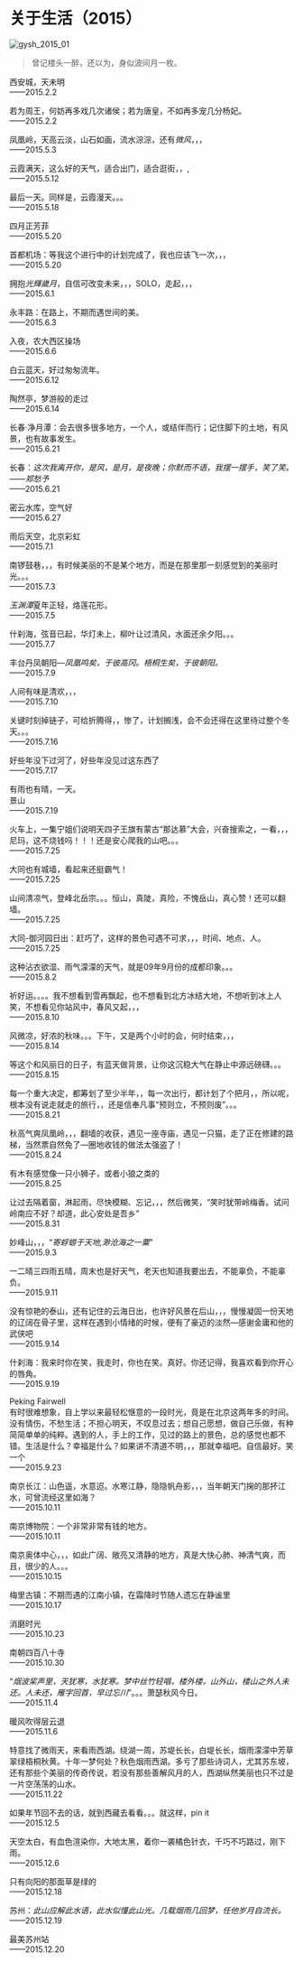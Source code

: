 # 关于生活（2015）
   
![gysh_2015_01](..\Images\gysh_2015_01.jpg)   

> 曾记楼头一醉，还以为，身似波间月一枚。   

西安城，天未明   
——2015.2.2   
   
若为周王，何妨再多戏几次诸侯；若为唐皇，不如再多宠几分杨妃。   
——2015.2.2   
   
凤凰岭，天高云淡，山石如画，流水淙淙，还有*微风*，，，   
——2015.5.3   
   
云霞满天，这么好的天气，适合出门，适合逛街，，,   
——2015.5.12   
   
最后一天。同样是，云霞漫天。。。   
——2015.5.18   
   
四月正芳菲   
——2015.5.20   
   
首都机场：等我这个进行中的计划完成了，我也应该飞一次，，，   
——2015.5.20   
   
拥抱*光輝歲月*，自信可改变未来，，，SOLO，走起，，，   
——2015.6.1   
   
永丰路：在路上，不期而遇世间的美。   
——2015.6.3   
   
入夜，农大西区操场   
——2015.6.6   
   
白云蓝天，好过匆匆流年。   
——2015.6.12   
   
陶然亭，梦游般的走过   
——2015.6.14   
   
长春·净月潭：会去很多很多地方，一个人，或结伴而行；记住脚下的土地，有风景，也有故事发生。   
——2015.6.21   
   
长春：*这次我离开你，是风，是月，是夜晚；你默而不语，我摆一摆手，笑了笑。——郑愁予*   
——2015.6.21   
   
密云水库，空气好   
——2015.6.27   
   
雨后天空，北京彩虹   
——2015.7.1   
   
南锣鼓巷，，，有时候美丽的不是某个地方，而是在那里那一刻感觉到的美丽时光。。。   
——2015.7.3   
   
*玉渊潭*夏年正轻，烙莲花形。   
——2015.7.5   
   
什刹海，弦音已起，华灯未上，柳叶让过清风，水面还余夕阳。。。   
——2015.7.7   
   
丰台丹凤朝阳—*凤凰鸣矣，于彼高冈。梧桐生矣，于彼朝阳。*   
——2015.7.9   
   
人间有味是清欢，，，   
——2015.7.10   
   
关键时刻掉链子，可给折腾得，，惨了，计划搁浅，会不会还得在这里待过整个冬天。。。   
——2015.7.16   
   
好些年没下过河了，好些年没见过这东西了   
——2015.7.17   
   
有雨也有晴，一天。   
景山   
——2015.7.19   
   
火车上，一集宁姐们说明天四子王旗有蒙古“那达慕”大会，兴奋搜索之，一看，，，尼玛，这不烧钱吗！！！还是安心爬我的山吧。。。   
——2015.7.25   
   
大同也有城墙，看起来还挺霸气！   
——2015.7.25   
   
山间清凉气，登峰北岳宗。。。恒山，真陡，真险，不愧岳山，真心赞！还可以翻墙。   
——2015.7.25   
   
大同-御河园日出：赶巧了，这样的景色可遇不可求，，，时间、地点、人。   
——2015.7.25   
   
这种沾衣欲湿、雨气濛濛的天气，就是09年9月份的成都印象。。。   
——2015.8.2   
   
祈好运。。。。我不想看到雪再飘起，也不想看到北方冰结大地，不想听到冰上人笑，不想看见你站风中，春风又起，，，   
——2015.8.10   
   
风微凉，好浓的秋味。。。下午，又是两个小时的会，何时结束，，，   
——2015.8.14   
   
等这个和风丽日的日子，有蓝天做背景，让你这沉稳大气在静止中源远磅礴。。。   
——2015.8.15   
   
每一个重大决定，都筹划了至少半年，，每一次出行，都计划了个把月，，所以呢，根本没有说走就走的旅行，，还是信奉凡事“预则立，不预则废”。。。   
——2015.8.21   
   
秋高气爽凤凰岭，，，翻墙的收获，遇见一座寺庙，遇见一只猫，走了正在修建的路梯，当然票自然免了―圈地收钱的做法太强盗了！   
——2015.8.24   
   
有木有感觉像一只小狮子，或者小狼之类的   
——2015.8.25   
   
让过去隔着窗，淋起雨，尽快模糊、忘记，，，然后微笑，“笑时犹带岭梅香。试问岭南应不好？却道，此心安处是吾乡”   
——2015.8.31   
   
妙峰山，，，“*寄蜉蝣于天地,渺沧海之一粟*”   
——2015.9.3   
   
一二晴三四雨五晴，周末也是好天气，老天也知道我要出去，不能辜负，不能辜负。   
——2015.9.11   
   
没有惊艳的泰山，还有记住的云海日出，也许好风景在后山，，，慢慢凝固一份天地的辽阔在骨子里，这样在遇到小情绪的时候，便有了豪迈的淡然―感谢金庸和他的武侠吧   
——2015.9.14   
   
什刹海：我来时你在笑，我走时，你也在笑。真好。你还记得，我喜欢看到你开心的唇角。   
——2015.9.19   
   
Peking Fairwell   
有时很难想象，自上学以来最轻松惬意的一段时光，竟是在北京这两年多的时间。没有情伤，不愁生活；不担心明天，不叹息过去；想自己愿想，做自己乐做，有种简简单单的纯粹。遇到的人，手上的工作，见过的路上的景色，总的感觉也都不错。生活是什么？幸福是什么？如果讲不清道不明，，，那就幸福吧。自信最好。笑一个   
——2015.9.23   
   
南京长江：山色遥，水意迢。水寒江静，隐隐帆舟影，，，当年朝天门掬的那抔江水，可曾流经这里如海？   
——2015.10.11   
   
南京博物院：一个非常非常有钱的地方。   
——2015.10.11   
   
南京奥体中心，，，如此广阔、敞亮又清静的地方，真是大快心肺、神清气爽，而且，很少的人。。。   
——2015.10.15   
   
梅里古镇：不期而遇的江南小镇，在霜降时节随人遗忘在静谧里   
——2015.10.17   
   
消磨时光   
——2015.10.23   
   
南朝四百八十寺   
——2015.10.30   
   
“*烟波桨声里，天犹寒，水犹寒。梦中丝竹轻唱，楼外楼，山外山，楼山之外人未还。人未还，雁字回首，早过忘川*”。。。萧瑟秋风今日。   
——2015.11.4   
   
暖风吹得层云退   
——2015.11.6   
   
特意找了微雨天，来看雨西湖。绕湖一周，苏堤长长，白堤长长，烟雨濛濛中芳草翠绿梧桐秋黄。十年一梦何处？秋色烟雨西湖。多亏了那些诗词人，尤其苏东坡，还有那些个美丽的传奇传说，若没有那些善解风月的人，西湖纵然美丽也只不过是一片空荡荡的山水。   
——2015.11.22   
   
如果年节回不去的话，就到西藏去看看。。。就这样，pin it   
——2015.12.5   
   
天空太白，有血色渲染你，大地太黑，着你一袭橘色针衣，千巧不巧路过，刚下雨。   
——2015.12.6   
   
只有向阳的那面草是绿的   
——2015.12.18   
   
苏州：*此山应解此水语，此水似懂此山光。几载烟雨几回梦，任他岁月自流长。*   
——2015.12.19   
   
最美苏州站   
——2015.12.20